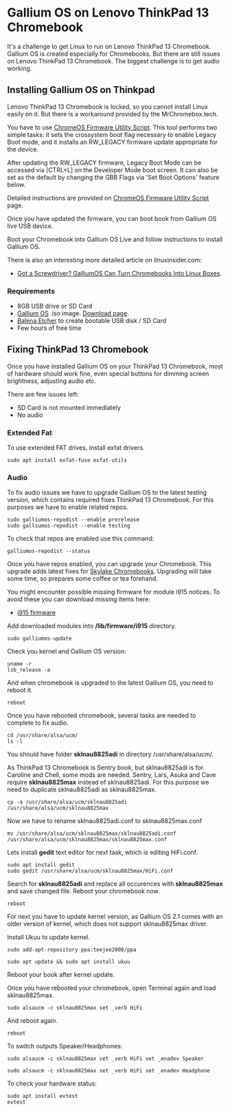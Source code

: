 # Gallium OS on Lenovo ThinkPad 13 Chromebook

It's a challenge to get Linux to run on Lenovo ThinkPad 13 Chromebook. Gallium OS is created especially for Chromebooks. But there are still issues on Lenovo ThinkPad 13 Chromebook. The biggest challenge is to get audio working. 

## Installing Gallium OS on Thinkpad
Lenovo ThinkPad 13 Chromebook is locked, so you cannot install Linux easily on it. But there is a workaround provided by the MrChromebox.tech.

You have to use [ChromeOS Firmware Utility Script](https://mrchromebox.tech/#fwscript). This tool performs two simple tasks: it sets the crossystem boot flag necessary to enable Legacy Boot mode, and it installs an RW_LEGACY firmware update appropriate for the device.

After updating the RW_LEGACY firmware, Legacy Boot Mode can be accessed via [CTRL+L] on the Developer Mode boot screen. It can also be set as the default by changing the GBB Flags via 'Set Boot Options' feature below.

Detailed instructions are provided on  [ChromeOS Firmware Utility Script](https://mrchromebox.tech/#fwscript) page.

Once you have updated the firmware, you can boot book from Gallium OS live USB device.

Boot your Chromebook into Gallium OS Live and follow instructions to install Gallium OS.

There is also an interesting more detailed article on linuxinsider.com:

- [Got a Screwdriver? GalliumOS Can Turn Chromebooks Into Linux Boxes](https://www.linuxinsider.com/story/85667.html).

### Requirements

- 8GB USB drive or SD Card
- [Gallium OS](https://galliumos.org) .iso image. [Download page](https://galliumos.org/download).
- [Balena Etcher](https://www.balena.io/etcher/) to create bootable USB disk / SD Card
- Few hours of free time

## Fixing ThinkPad 13 Chromebook
Once you have installed Gallium OS on your ThinkPad 13 Chromebook, most of hardware should work fine, even special buttons for dimming screen brightness, adjusting audio etc.

There are few issues left:

- SD Card is not mounted immediately
- No audio

### Extended Fat

To use extended FAT drives, install exfat drivers.

```
sudo apt install exfat-fuse exfat-utils
```

### Audio

To fix audio issues we have to upgrade Gallium OS to the latest testing version, which contains required fixes ThinkPad 13 Chromebook. For this purposes we have to enable related repos.

```
sudo galliumos-repodist --enable prerelease
sudo galliumos-repodist --enable testing
```
To check that repos are enabled use this command:

```
galliumos-repodist --status
```
Once you have repos enabled, you can upgrade your Chromebook. This upgrade adds latest fixes for [Skylake Chromebooks](https://github.com/GalliumOS/galliumos-skylake). Upgrading will take some time, so prepares some coffee or tea forehand.

You might encounter possible missing firmware for module i915 notices. To avoid these you can download missing items here:

- [i915 firmware](https://git.kernel.org/pub/scm/linux/kernel/git/firmware/linux-firmware.git/tree/i915)

Add downloaded modules into **/lib/firmware/i915** directory.

```
sudo galliumos-update
```
Check you kernel and Gallium OS version:

```
uname -r
lsb_release -a
```
And when chromebook is upgraded to the latest Gallium OS, you need to reboot it.

```
reboot
```
Once you have rebooted chromebook, several tasks are needed to complete to fix audio.

```
cd /usr/share/alsa/ucm/
ls -l
```
You should have folder **sklnau8825adi** in directory /usr/share/alsa/ucm/.

As ThinkPad 13 Chromebook is Sentry book, but sklnau8825adi is for Caroline and Chell, some mods are needed. Sentry, Lars, Asuka and Cave require **sklnau8825max** instead of sklnau8825adi. For this purpose we need to duplicate sklnau8825adi as sklnau8825max.

```
cp -a /usr/share/alsa/ucm/sklnau8825adi /usr/share/alsa/ucm/sklnau8825max
```
Now we have to rename sklnau8825adi.conf to sklnau8825max.conf

```
mv /usr/share/alsa/ucm/sklnau8825max/sklnau8825adi.conf /usr/share/alsa/ucm/sklnau8825max/sklnau8825max.conf
```
Lets install **gedit** text editor for next task, which is editing HiFi.conf.

```
sudo apt install gedit
sudo gedit /usr/share/alsa/ucm/sklnau8825max/HiFi.conf
```
Search for **sklnau8825adi** and replace all occurences with **sklnau8825max** and save changed file. Reboot your chromebook now.

```
reboot
```
For next you have to update kernel version, as Gallium OS 2.1 comes with an older version of kernel, which does not support sklnau8825max driver.

Install Ukuu to update kernel.

```
sudo add-apt-repository ppa:teejee2008/ppa
```
```
sudo apt update && sudo apt install ukuu
```
Reboot your book after kernel update.

Once you have rebooted your chromebook, open Terminal again and load sklnau8825max.

```
sudo alsaucm -c sklnau8825max set _verb HiFi
```
And reboot again.

```
reboot
```
To switch outputs Speaker/Headphones:

```
sudo alsaucm -c sklnau8825max set _verb HiFi set _enadev Speaker
```
```
sudo alsaucm -c sklnau8825max set _verb HiFi set _enadev Headphone
```
To check your hardware status:

```
sudo apt install evtest
evtest
```


